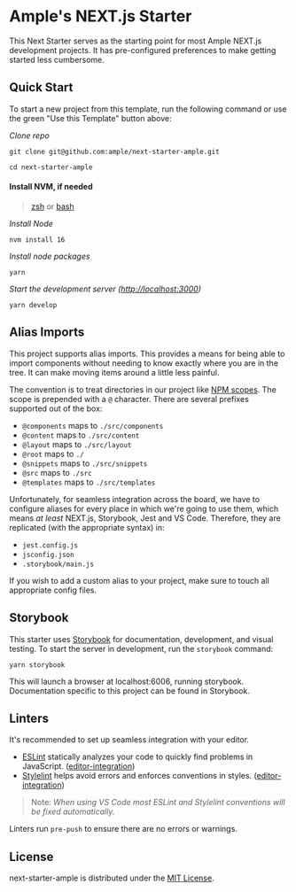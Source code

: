 # Ample's NEXT.js Starter

This Next Starter serves as the starting point for most Ample NEXT.js development projects. It has pre-configured preferences to make getting started less cumbersome.

## Quick Start

To start a new project from this template, run the following command or use the green "Use this Template" button above:

_Clone repo_

```shell
git clone git@github.com:ample/next-starter-ample.git
```

```shell
cd next-starter-ample
```

#### Install NVM, if needed

> [zsh](https://github.com/lukechilds/zsh-nvm) or [bash](https://github.com/creationix/nvm#installation)

_Install Node_

```shell
nvm install 16
```

_Install node packages_

```shell
yarn
```

_Start the development server ([http://localhost:3000](http://localhost:3000))_

```shell
yarn develop
```

## Alias Imports

This project supports alias imports. This provides a means for being able to import components without needing to know exactly where you are in the tree. It can make moving items around a little less painful.

The convention is to treat directories in our project like [NPM scopes](https://docs.npmjs.com/about-scopes). The scope is prepended with a `@` character. There are several prefixes supported out of the box:

- `@components` maps to `./src/components`
- `@content` maps to `./src/content`
- `@layout` maps to `./src/layout`
- `@root` maps to `./`
- `@snippets` maps to `./src/snippets`
- `@src` maps to `./src`
- `@templates` maps to `./src/templates`

Unfortunately, for seamless integration across the board, we have to configure aliases for every place in which we're going to use them, which means _at least_ NEXT.js, Storybook, Jest and VS Code. Therefore, they are replicated (with the appropriate syntax) in:

- `jest.config.js`
- `jsconfig.json`
- `.storybook/main.js`

If you wish to add a custom alias to your project, make sure to touch all appropriate config files.

## Storybook

This starter uses [Storybook](https://storybook.js.org/) for documentation, development, and visual testing. To start the server in development, run the `storybook` command:

```shell
yarn storybook
```

This will launch a browser at localhost:6006, running storybook. Documentation specific to this project can be found in Storybook.

## Linters

It's recommended to set up seamless integration with your editor.

- [ESLint](http://eslint.org/) statically analyzes your code to quickly find problems in JavaScript. ([editor-integration](http://eslint.org/docs/user-guide/integrations#editors))
- [Stylelint](https://stylelint.io) helps avoid errors and enforces conventions in styles. ([editor-integration](https://stylelint.io/user-guide/complementary-tools/#editor-plugins)\)

> Note: _When using VS Code most ESLint and Stylelint conventions will be fixed automatically._

Linters run `pre-push` to ensure there are no errors or warnings.

## License

next-starter-ample is distributed under the [MIT License](LICENSE.md).
